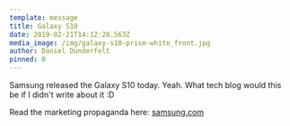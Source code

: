 ```yaml
---
template: message
title: Galaxy S10
date: 2019-02-21T14:12:28.563Z
media_image: /img/galaxy-s10-prism-white_front.jpg
author: Daniel Dunderfelt
pinned: 0
---
```

Samsung released the Galaxy S10 today. Yeah. What tech blog would this be if I didn't write about it :D

Read the marketing propaganda here: [samsung.com](https://news.samsung.com/us/samsung-galaxy-s10-more-screen-cameras-unpacked-2019/)
